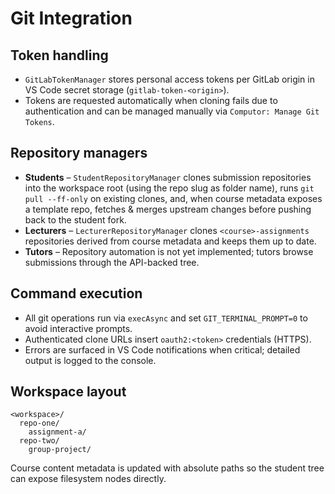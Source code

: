 # Git Integration

## Token handling
- `GitLabTokenManager` stores personal access tokens per GitLab origin in VS Code secret storage (`gitlab-token-<origin>`).
- Tokens are requested automatically when cloning fails due to authentication and can be managed manually via `Computor: Manage Git Tokens`.

## Repository managers
- **Students** – `StudentRepositoryManager` clones submission repositories into the workspace root (using the repo slug as folder name), runs `git pull --ff-only` on existing clones, and, when course metadata exposes a template repo, fetches & merges upstream changes before pushing back to the student fork.
- **Lecturers** – `LecturerRepositoryManager` clones `<course>-assignments` repositories derived from course metadata and keeps them up to date.
- **Tutors** – Repository automation is not yet implemented; tutors browse submissions through the API-backed tree.

## Command execution
- All git operations run via `execAsync` and set `GIT_TERMINAL_PROMPT=0` to avoid interactive prompts.
- Authenticated clone URLs insert `oauth2:<token>` credentials (HTTPS).
- Errors are surfaced in VS Code notifications when critical; detailed output is logged to the console.

## Workspace layout
```
<workspace>/
  repo-one/
    assignment-a/
  repo-two/
    group-project/
```
Course content metadata is updated with absolute paths so the student tree can expose filesystem nodes directly.

